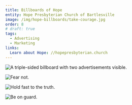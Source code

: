 ```yaml
---
title: Billboards of Hope
entity: Hope Presbyterian Church of Bartlesville
image: /img/hope-billboards/take-courage.jpg
order: 8
# draft: true
tags:
  - Advertising
  - Marketing
links:
  Learn about Hope: //hopepresbyterian.church
---
```


![A triple-sided billboard with two advertisements visible.](/img/hope-billboards/dual-billboard.jpg)

![Fear not.](/img/hope-billboards/fear-not.jpg)

![Hold fast to the truth.](/img/hope-billboards/hold-fast-to-the-truth.jpg)

![Be on guard.](/img/hope-billboards/be-on-guard.jpg)
